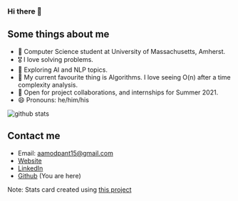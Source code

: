### Hi there 👋

## Some things about me
- 🔭 Computer Science student at University of Massachusetts, Amherst.
- 🎖 I love solving problems.
- 🌱 Exploring AI and NLP topics.
- 👯 My current favourite thing is Algorithms. I love seeing O(n) after a time complexity analysis.
- 🤔 Open for project collaborations, and internships for Summer 2021.
- 😄 Pronouns: he/him/his

![github stats](https://github-readme-stats.vercel.app/api?username=aamodpant15&show_icons=true&theme=tokyonight)

## Contact me
- Email: aamodpant15@gmail.com
- [Website](https://aamodpant.com/)
- [LinkedIn](https://www.linkedin.com/in/aamod-pant-balekundri-96b68016b/)
- [Github](https://github.com/aamodpant15) (You are here)
  
  
  
  
  
  
Note: Stats card created using [this project](https://github.com/anuraghazra/github-readme-stats)
